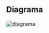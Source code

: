 ## Diagrama
![diagrama](https://user-images.githubusercontent.com/89146258/223226133-1a711620-9c15-49ca-8b1c-1ba3eb81b50a.jpg)
